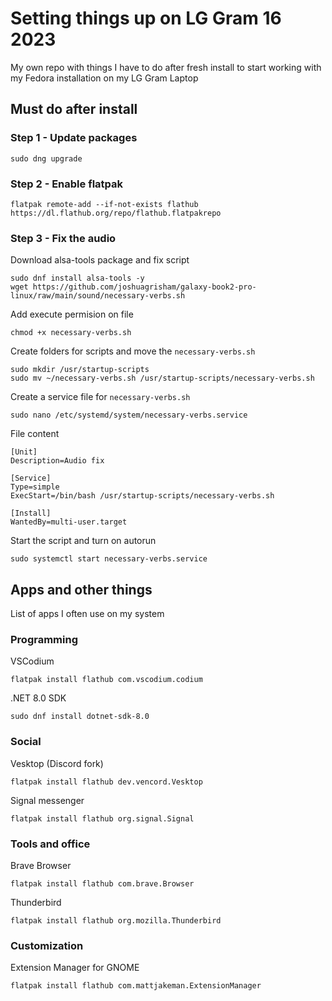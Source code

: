 # Setting things up on LG Gram 16 2023
My own repo with things I have to do after fresh install to start working with my Fedora installation on my LG Gram Laptop
## Must do after install
### Step 1 - Update packages
```
sudo dng upgrade
```
### Step 2 - Enable flatpak
```
flatpak remote-add --if-not-exists flathub https://dl.flathub.org/repo/flathub.flatpakrepo
```
### Step 3 - Fix the audio
Download alsa-tools package and fix script
```
sudo dnf install alsa-tools -y
wget https://github.com/joshuagrisham/galaxy-book2-pro-linux/raw/main/sound/necessary-verbs.sh
```
Add execute permision on file
```
chmod +x necessary-verbs.sh
```
Create folders for scripts and move the `necessary-verbs.sh`
```
sudo mkdir /usr/startup-scripts
sudo mv ~/necessary-verbs.sh /usr/startup-scripts/necessary-verbs.sh
```
Create a service file for `necessary-verbs.sh`
```
sudo nano /etc/systemd/system/necessary-verbs.service
```
File content
```
[Unit]
Description=Audio fix

[Service]
Type=simple
ExecStart=/bin/bash /usr/startup-scripts/necessary-verbs.sh

[Install]
WantedBy=multi-user.target
```
Start the script and turn on autorun
```
sudo systemctl start necessary-verbs.service
```
## Apps and other things
List of apps I often use on my system
### Programming
VSCodium
```
flatpak install flathub com.vscodium.codium
```
.NET 8.0 SDK
```
sudo dnf install dotnet-sdk-8.0
```
### Social
Vesktop (Discord fork)
```
flatpak install flathub dev.vencord.Vesktop
```
Signal messenger
```
flatpak install flathub org.signal.Signal
```
### Tools and office
Brave Browser
```
flatpak install flathub com.brave.Browser
```
Thunderbird
```
flatpak install flathub org.mozilla.Thunderbird
```

### Customization
Extension Manager for GNOME
```
flatpak install flathub com.mattjakeman.ExtensionManager
```
